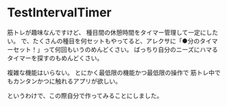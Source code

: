 # TestIntervalTimer

筋トレが趣味なんですけど、
種目間の休憩時間をタイマー管理して一定にしたい。
で、たくさんの種目を何セットもやってると、アレクサに「●分のタイマーセット！」って何回もいうのめんどくさい。
ばっちり自分のニーズにハマるタイマーを探すのもめんどくさい。

複雑な機能はいらない。
とにかく最低限の機能かつ最低限の操作で
筋トレ中でもカンタンかつに触れるアプリが欲しい。

というわけで、この際自分で作ってみることにしました。
